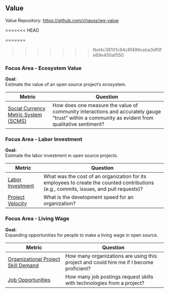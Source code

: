 ## Value
Value Repository: https://github.com/chaoss/wg-value

<<<<<<< HEAD

=======
>>>>>>> fbd4c38101c94c8f496ceba3df0fe69e450af550
### Focus Area - Ecosystem Value

**Goal:**  
Estimate the value of an open source project’s ecosystem.

<div>
<table>
  <thead><tr><th>Metric</th><th>Question</th></tr></thead>
<tbody>
  <tr><td><a href="https://github.com/chaoss/wg-value/blob/master/focus-areas/ecosystem/social-currency-metric-system.md">Social Currency Metric System (SCMS)</a></td><td>How does one measure the value of community interactions and accurately gauge “trust” within a community as evident from qualitative sentiment?</td></tr>
</tbody>
</table>
</div>

### Focus Area - Labor Investment

**Goal:**  
Estimate the labor investment in open source projects.

<div>
<table>
  <thead><tr><th>Metric</th><th>Question</th></tr></thead>
<tbody>
  <tr><td><a href="https://github.com/chaoss/wg-value/blob/master/focus-areas/labor-investment/labor_investment.md">Labor Investment</a></td><td>What was the cost of an organization for its employees to create the counted contributions (e.g., commits, issues, and pull requests)?</td></tr>
  <tr><td><a href="https://github.com/chaoss/wg-value/blob/master/focus-areas/labor-investment/project_velocity.md">Project Velocity</a></td><td>What is the development speed for an organization?</td></tr>
</tbody>
</table>
</div>

### Focus Area - Living Wage

**Goal:**  
Expanding opportunities for people to make a living wage in open source.

<div>
<table>
  <thead><tr><th>Metric</th><th>Question</th></tr></thead>
<tbody>
  <tr><td><a href="https://github.com/chaoss/wg-value/blob/master/focus-areas/living-wage/organizational-project-skill-demand.md">Organizational Project Skill Demand</a></td><td>How many organizations are using this project and could hire me if I become proficient?</td></tr>
  <tr><td><a href="https://github.com/chaoss/wg-value/blob/master/focus-areas/living-wage/job-opportunities.md">Job Opportunities</a></td><td>How many job postings request skills with technologies from a project?</td></tr>
</tbody>
</table>
</div>
